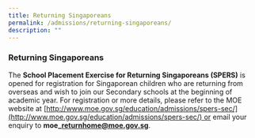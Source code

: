 ```yaml
---
title: Returning Singaporeans
permalink: /admissions/returning-singaporeans/
description: ""
---
```

### Returning Singaporeans

The **School Placement Exercise for Returning Singaporeans (SPERS)** is opened for registration for Singaporean children who are returning from overseas and wish to join our Secondary schools at the beginning of academic year. For registration or more details, please refer to the MOE website at [http://www.moe.gov.sg/education/admissions/spers-sec/](http://www.moe.gov.sg/education/admissions/spers-sec/) or email your enquiry to **moe\_returnhome@moe.gov.sg**.